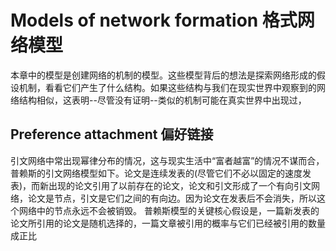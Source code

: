 # Models  of network formation 格式网络模型

本章中的模型是创建网络的机制的模型。这些模型背后的想法是探索网络形成的假设机制，看看它们产生了什么结构。如果这些结构与我们在现实世界中观察到的网络结构相似，这表明--尽管没有证明--类似的机制可能在真实世界中出现过，

## Preference attachment 偏好链接
引文网络中常出现幂律分布的情况，这与现实生活中“富者越富”的情况不谋而合，
普赖斯的引文网络模型如下。论文是连续发表的(尽管它们不必以固定的速度发表)，而新出现的论文引用了以前存在的论文，论文和引文形成了一个有向引文网络，论文是节点，引文是它们之间的有向边。因为论文在发表后不会消失，所以这个网络中的节点永远不会被销毁。
普赖斯模型的关键核心假设是，一篇新发表的论文所引用的论文是随机选择的，一篇文章被引用的概率与它们已经被引用的数量成正比